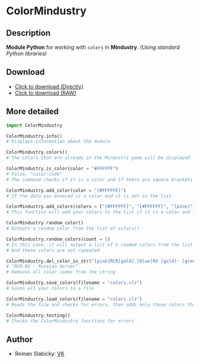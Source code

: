 # ColorMindustry
## Description
**Module Python** for working with `colors` in __Mindustry__. *(Using standard Python libraries)*
## Download
- [Click to download (Directly)](https://romanin-rf.github.io/ColorMindustry/ColorMindustry.py)
- [Click to download (RAW)](https://raw.githubusercontent.com/romanin-rf/ColorMindustry/main/ColorMindustry.py)
## More detailed
```python
import ColorMindustry

ColorMindustry.info()
# Displays information about the module

ColorMindustry.colors()
# The colors that are already in the Mindustry game will be displayed

ColorMindustry.is_color(color = "#FFFFFF")
# False, "color-code"
# The command checks if it is a color and if there are square brackets in it

ColorMindustry.add_color(color = "[#FFFFFF]")
# If the data you entered is a color and it is not in the list

ColorMindustry.add_colors(colors = ["[#FFFFFF]", "[#FFFFFF]", "[pink]"])
# This function will add your colors to the list if it is a color and it is not in the list

ColorMindustry.random_color()
# Outputs a random color from the list of colors()

ColorMindustry.random_colors(count = 5)
# In this case, it will output a list of 5 random colors from the list of colors()
# And these colors are not repeated

ColorMindustry.del_color_in_str("[pink]RCR[gold].[blue]RU [gold]- [green]Russian [red]Server")
# "RCR.RU - Russian Server"
# Removes all color codes from the string

ColorMindustry.save_colors(filename = "colors.cls")
# Saves all your colors to a file

ColorMindustry.load_colors(filename = "colors.cls")
# Reads the file and checks for errors, then adds only those colors that are not in the list of colors()

ColorMindustry.testing()
# Checks the ColorMindustry functions for errors
```
## Author
- Roman Slabicky: [VK](https://vk.com/romanin2)
